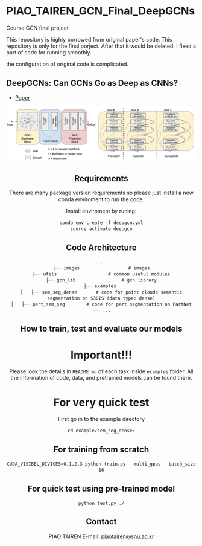 # PIAO_TAIREN_GCN_Final_DeepGCNs
Course GCN final project

This repository is highly borrowed from original paper's code.
This repository is only for the final porject.
After that it would be deleted.
I fixed a part of code for running smoothly.

the configuration of original code is complicated.

## DeepGCNs: Can GCNs Go as Deep as CNNs?
* [Paper](https://arxiv.org/pdf/1904.03751.pdf)

<div style="text-align:center"><img src='./images/pipeline.png' width=800>


## Requirements
There are many package version requirements so please just install a new conda enviroment to run the code.

Install enviroment by runing:
```
conda env create -f deepgcn.yml
source activate deepgcn
```

## Code Architecture
    .
    ├── images                  # images
    ├── utils                   # common useful modules
    ├── gcn_lib                 # gcn library
    ├── examples 
    │   ├── sem_seg_dense       # code for point clouds semantic segmentation on S3DIS (data type: dense)
    │   ├── part_sem_seg        # code for part segmentation on PartNet
    └── ...

## How to train, test and evaluate our models
# Important!!!
Please look the details in `README.md` of each task inside `examples` folder.
All the information of code, data, and pretrained models can be found there.

# For very quick test
First go in to the example directory
```
cd example/sem_seg_dense/
```
## For training from scratch
```
CUDA_VISIBEL_DIVICES=0,1,2,3 python train.py --multi_gpus --batch_size 16
```
## For quick test using pre-trained model
```
python test.py ./
```

## Contact
PIAO TAIREN
E-mail: piaotairen@snu.ac.kr
